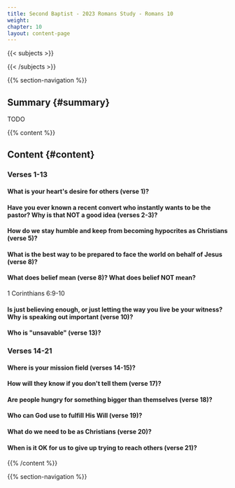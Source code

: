 ```yaml
---
title: Second Baptist - 2023 Romans Study - Romans 10
weight: 
chapter: 10
layout: content-page
---
```


{{< subjects >}}

{{< /subjects >}}

{{% section-navigation %}}

<!-- ## Video {#video}

{{% video
src=""

playlist=""

video=""

audio=""

slides="https://bibledocs.org/slides/"
%}} -->

## Summary {#summary}

TODO

<!-- ## Timestamps {#timestamps} -->

{{% content %}}

## Content {#content}

<!-- --- -->

### Verses 1-13

#### What is your heart's desire for others (verse 1)?

#### Have you ever known a recent convert who instantly wants to be the pastor? Why is that NOT a good idea (verses 2-3)?

#### How do we stay humble and keep from becoming hypocrites as Christians (verse 5)?

#### What is the best way to be prepared to face the world on behalf of Jesus (verse 8)?

#### What does belief mean (verse 8)? What does belief NOT mean?

1 Corinthians 6:9-10

#### Is just believing enough, or just letting the way you live be your witness? Why is speaking out important (verse 10)?

#### Who is "unsavable" (verse 13)?

### Verses 14-21

#### Where is your mission field (verses 14-15)?

#### How will they know if you don't tell them (verse 17)?

#### Are people hungry for something bigger than themselves (verse 18)?

#### Who can God use to fulfill His Will (verse 19)?

#### What do we need to be as Christians (verse 20)?

#### When is it OK for us to give up trying to reach others (verse 21)?

{{% /content %}}


<!-- {{% transcript %}}

## Video/audio transcript {#video-audio-transcript}



{{% /transcript %}} -->

{{% section-navigation %}}